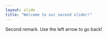```yaml
---
layout: slide
title: "Welcome to our second slider!"
---
```

Second remark.
Use the left arrow to go back!

